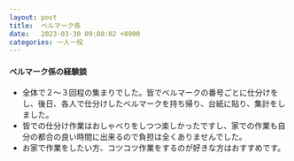 ```yaml
---
layout: post
title:  ベルマーク係
date:   2023-03-30 09:00:02 +0900
categories: 一人一役
---
```

#### ベルマーク係の経験談

- 全体で２〜３回程の集まりでした。皆でベルマークの番号ごとに仕分けをし、後日、各人で仕分けしたベルマークを持ち帰り、台紙に貼り、集計をしました。
- 皆での仕分け作業はおしゃべりをしつつ楽しかったですし、家での作業も自分の都合の良い時間に出来るので負担は全くありませんでした。
- お家で作業をしたい方、コツコツ作業をするのが好きな方はおすすめです。

